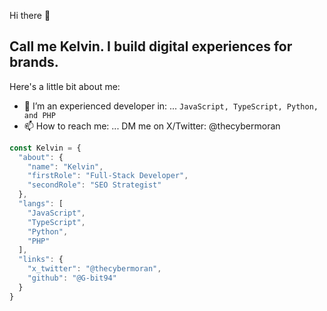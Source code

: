 Hi there 👋
## Call me Kelvin. I build digital experiences for brands.

Here's a little bit about me:
- 🌱 I’m an experienced developer in: ... `JavaScript, TypeScript, Python, and PHP`
- 📫 How to reach me: ... DM me on X/Twitter: @thecybermoran

```javascript
const Kelvin = {
  "about": {
    "name": "Kelvin",
    "firstRole": "Full-Stack Developer", 
    "secondRole": "SEO Strategist"
  },
  "langs": [
    "JavaScript", 
    "TypeScript",
    "Python",
    "PHP"
  ],
  "links": {
    "x_twitter": "@thecybermoran",
    "github": "@G-bit94"
  }
}

```
<!--
[![Kelvins's GitHub stats](https://github-readme-stats.vercel.app/api?username=G-bit94&show_icons=true&theme=radical)](

![GitHub Streak](https://github-readme-streak-stats.herokuapp.com?user=G-bit94&theme=cobalt&date_format=j%20M%5B%20Y%5D&background=000000&border=7536B2&stroke=9243DD&ring=89502D&fire=FF9554&currStreakNum=D280FF&sideNums=BC52FF&currStreakLabel=64EAE2&sideLabels=48A8A2&dates=A42EE5)
-->
